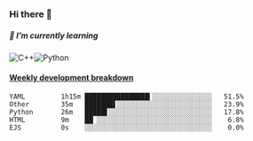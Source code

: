 ### Hi there 👋

##### 🌱 I’m currently learning

![C++](https://img.shields.io/badge/-C++-00599C?style=flat-square&logo=c)![Python](https://img.shields.io/badge/-Python-black?style=flat-square&logo=Python)


<!-- waka-box start -->
#### <a href="https://gist.github.com/bf274261b4c8553e17fc709dfc3cfa97" target="_blank">Weekly development breakdown</a>
```text
YAML    	 1h15m ████████████████▍░░░░░░░░░░░░░░░   51.5% 
Other   	 35m   ███████▋░░░░░░░░░░░░░░░░░░░░░░░░   23.9% 
Python  	 26m   █████▋░░░░░░░░░░░░░░░░░░░░░░░░░░   17.8% 
HTML    	 9m    ██▏░░░░░░░░░░░░░░░░░░░░░░░░░░░░░    6.8% 
EJS     	 0s    ░░░░░░░░░░░░░░░░░░░░░░░░░░░░░░░░    0.0% 
```
<!-- Powered by https://github.com/YouEclipse/waka-box-go . -->
<!-- waka-box end -->



<!--
**KomoreKalu/KomoreKalu** is a ✨ _special_ ✨ repository because its `README.md` (this file) appears on your GitHub profile.

Here are some ideas to get you started:

- 🔭 I’m currently working on ...
- 🌱 I’m currently learning ...
- 👯 I’m looking to collaborate on ...
- 🤔 I’m looking for help with ...
- 💬 Ask me about ...
- 📫 How to reach me: ...
- 😄 Pronouns: ...
- ⚡ Fun fact: ...
-->
